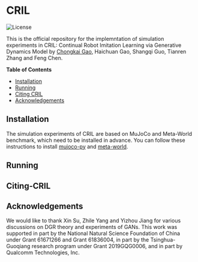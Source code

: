 # CRIL
![License](https://img.shields.io/badge/license-MIT-blue.svg)

This is the official repository for the implemntation of simulation experiments in CRIL: Continual Robot Imitation Learning via Generative Dynamics Model by [Chongkai Gao](http://chongkaigao.com/), Haichuan Gao, Shangqi Guo, Tianren Zhang and Feng Chen.

__Table of Contents__
- [Installation](#installation)
- [Running](#running)
- [Citing CRIL](#citing-cril)
- [Acknowledgements](#acknowledgements)


## Installation
The simulation experiments of CRIL are based on MuJoCo and Meta-World benchmark, which need to be installed in advance. You can follow these instructions to install [mujoco-py](https://github.com/openai/mujoco-py#install-mujoco) and [meta-world](https://github.com/rlworkgroup/metaworld).


## Running

## Citing-CRIL

## Acknowledgements
We would like to thank Xin Su, Zhile Yang and Yizhou
Jiang for various discussions on DGR theory and experiments
of GANs. This work was supported in part by the National
Natural Science Foundation of China under Grant 61671266
and Grant 61836004, in part by the Tsinghua-Guoqiang
research program under Grant 2019GQG0006, and in part by
Qualcomm Technologies, Inc.
